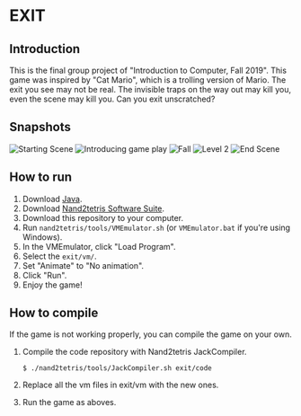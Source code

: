 # EXIT

## Introduction
This is the final group project of "Introduction to Computer, Fall 2019". This game was inspired by "Cat Mario", which is a trolling version of Mario. The exit you see may not be real. The invisible traps on the way out may kill you, even the scene may kill you. Can you exit unscratched?

## Snapshots
![Starting Scene](https://i.imgur.com/jB0of98.png)
![Introducing game play](https://i.imgur.com/3Pq5JN7.png)
![Fall](https://i.imgur.com/yistrXb.png)
![Level 2](https://i.imgur.com/3ibZCef.png)
![End Scene](https://i.imgur.com/pyMXElk.png)

## How to run
1. Download [Java](https://www.java.com/en/download/).
2. Download [Nand2tetris Software Suite](https://www.nand2tetris.org/software).
3. Download this repository to your computer.
4. Run `nand2tetris/tools/VMEmulator.sh` (or `VMEmulator.bat` if you're using Windows).
5. In the VMEmulator, click "Load Program".
6. Select the `exit/vm/`.
7. Set "Animate" to "No animation".
8. Click "Run".
9. Enjoy the game!

## How to compile
If the game is not working properly, you can compile the game on your own.

1. Compile the code repository with Nand2tetris JackCompiler.

    `$ ./nand2tetris/tools/JackCompiler.sh exit/code`

2. Replace all the vm files in exit/vm with the new ones.
3. Run the game as aboves.
